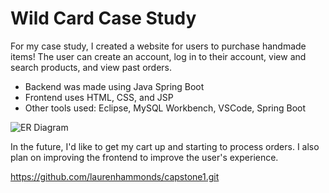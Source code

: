 # Wild Card Case Study

For my case study, I created a website for users to purchase handmade items! The user can create an account, log in to their account, view and search products, and view past orders. 

- Backend was made using Java Spring Boot 
- Frontend uses HTML, CSS,  and JSP
- Other tools used: Eclipse, MySQL Workbench, VSCode, Spring Boot

![ER Diagram](/laurenhammonds/Desktop//Users/laurenhammonds/Desktop/CaseStudyERdiagram.png")

In the future, I'd like to get my cart up and starting to process orders. I also plan on improving the frontend to improve the user's experience.

https://github.com/laurenhammonds/capstone1.git

